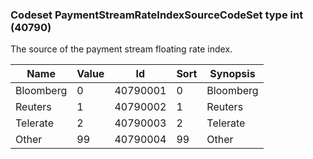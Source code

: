 ### Codeset PaymentStreamRateIndexSourceCodeSet type int (40790)

The source of the payment stream floating rate index.

| Name      | Value | Id       | Sort | Synopsis  |
|-----------|-------|----------|------|-----------|
| Bloomberg | 0     | 40790001 | 0    | Bloomberg |
| Reuters   | 1     | 40790002 | 1    | Reuters   |
| Telerate  | 2     | 40790003 | 2    | Telerate  |
| Other     | 99    | 40790004 | 99   | Other     |

